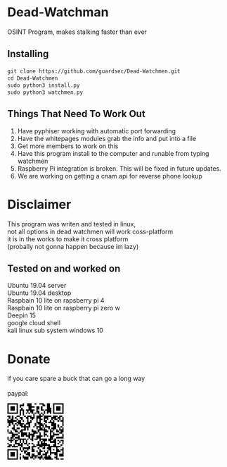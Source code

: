 # Dead-Watchman
OSINT Program, makes stalking faster than ever


## Installing

```
git clone https://github.com/guardsec/Dead-Watchmen.git
cd Dead-Watchmen
sudo python3 install.py
sudo python3 watchmen.py
```

## Things That Need To Work Out

1. Have pyphiser working with automatic port forwarding
2. Have the whitepages modules grab the info and put into a file
3. Get more members to work on this
4. Have this program install to the computer and runable from typing watchmen
5. Raspberry Pi integration is broken. This will be fixed in future updates. 
6. We are working on getting a cnam api for reverse phone lookup

# Disclaimer

This program was writen and tested in linux, \
not all options in dead watchmen will work coss-platform \
it is in the works to make it cross platform \
(probally not gonna happen because im lazy)

## Tested on and worked on
Ubuntu 19.04 server \
Ubuntu 19.04 desktop \
Raspbain 10 lite on rapsberry pi 4 \
Raspbain 10 lite on raspberry pi zero w \
Deepin 15 \
google cloud shell \
kali linux sub system windows 10



# Donate
if you care spare a buck that can go a long way \
\
paypal:

<img src="assets\picture\code.png">

